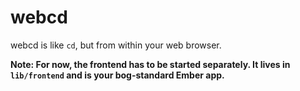 # webcd

webcd is like `cd`, but from within your web browser.

**Note: For now, the frontend has to be started separately. It lives in `lib/frontend` and is your bog-standard Ember app.**
